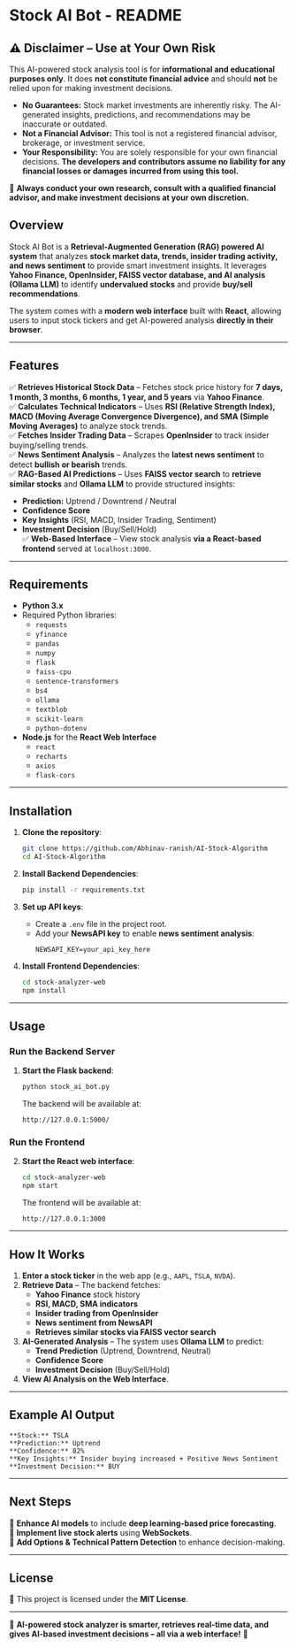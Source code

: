 # **Stock AI Bot - README**

## ⚠️ **Disclaimer – Use at Your Own Risk**  
This AI-powered stock analysis tool is for **informational and educational purposes only**. It does **not constitute financial advice** and should **not** be relied upon for making investment decisions.  

- **No Guarantees:** Stock market investments are inherently risky. The AI-generated insights, predictions, and recommendations may be inaccurate or outdated.  
- **Not a Financial Advisor:** This tool is not a registered financial advisor, brokerage, or investment service.  
- **Your Responsibility:** You are solely responsible for your own financial decisions. **The developers and contributors assume no liability for any financial losses or damages incurred from using this tool.**  

🚨 **Always conduct your own research, consult with a qualified financial advisor, and make investment decisions at your own discretion.**  

## **Overview**
Stock AI Bot is a **Retrieval-Augmented Generation (RAG) powered AI system** that analyzes **stock market data, trends, insider trading activity, and news sentiment** to provide smart investment insights. It leverages **Yahoo Finance, OpenInsider, FAISS vector database, and AI analysis (Ollama LLM)** to identify **undervalued stocks** and provide **buy/sell recommendations**.

The system comes with a **modern web interface** built with **React**, allowing users to input stock tickers and get AI-powered analysis **directly in their browser**.

---

## **Features**
✅ **Retrieves Historical Stock Data** – Fetches stock price history for **7 days, 1 month, 3 months, 6 months, 1 year, and 5 years** via **Yahoo Finance**.  
✅ **Calculates Technical Indicators** – Uses **RSI (Relative Strength Index), MACD (Moving Average Convergence Divergence), and SMA (Simple Moving Averages)** to analyze stock trends.  
✅ **Fetches Insider Trading Data** – Scrapes **OpenInsider** to track insider buying/selling trends.  
✅ **News Sentiment Analysis** – Analyzes the **latest news sentiment** to detect **bullish or bearish** trends.  
✅ **RAG-Based AI Predictions** – Uses **FAISS vector search** to **retrieve similar stocks** and **Ollama LLM** to provide structured insights:  
   - **Prediction:** Uptrend / Downtrend / Neutral  
   - **Confidence Score**  
   - **Key Insights** (RSI, MACD, Insider Trading, Sentiment)  
   - **Investment Decision** (Buy/Sell/Hold)  
✅ **Web-Based Interface** – View stock analysis **via a React-based frontend** served at `localhost:3000`.  

---

## **Requirements**
- **Python 3.x**
- Required Python libraries:
  - `requests`
  - `yfinance`
  - `pandas`
  - `numpy`
  - `flask`
  - `faiss-cpu`
  - `sentence-transformers`
  - `bs4`
  - `ollama`
  - `textblob`
  - `scikit-learn`
  - `python-dotenv`
- **Node.js** for the **React Web Interface**
  - `react`
  - `recharts`
  - `axios`
  - `flask-cors`

---

## **Installation**
1. **Clone the repository**:
   ```sh
   git clone https://github.com/Abhinav-ranish/AI-Stock-Algorithm
   cd AI-Stock-Algorithm
   ```

2. **Install Backend Dependencies**:
   ```sh
   pip install -r requirements.txt
   ```

3. **Set up API keys**:
   - Create a `.env` file in the project root.
   - Add your **NewsAPI key** to enable **news sentiment analysis**:
     ```
     NEWSAPI_KEY=your_api_key_here
     ```

4. **Install Frontend Dependencies**:
   ```sh
   cd stock-analyzer-web
   npm install
   ```

---

## **Usage**
### **Run the Backend Server**
1. **Start the Flask backend**:
   ```sh
   python stock_ai_bot.py
   ```
   The backend will be available at:
   ```
   http://127.0.0.1:5000/
   ```

### **Run the Frontend**
2. **Start the React web interface**:
   ```sh
   cd stock-analyzer-web
   npm start
   ```
   The frontend will be available at:
   ```
   http://127.0.0.1:3000
   ```

---

## **How It Works**
1. **Enter a stock ticker** in the web app (e.g., `AAPL`, `TSLA`, `NVDA`).
2. **Retrieve Data** – The backend fetches:
   - **Yahoo Finance** stock history
   - **RSI, MACD, SMA indicators**
   - **Insider trading from OpenInsider**
   - **News sentiment from NewsAPI**
   - **Retrieves similar stocks via FAISS vector search**
3. **AI-Generated Analysis** – The system uses **Ollama LLM** to predict:
   - **Trend Prediction** (Uptrend, Downtrend, Neutral)
   - **Confidence Score**
   - **Investment Decision** (Buy/Sell/Hold)
4. **View AI Analysis on the Web Interface**.

---

## **Example AI Output**
```
**Stock:** TSLA
**Prediction:** Uptrend  
**Confidence:** 82%  
**Key Insights:** Insider buying increased + Positive News Sentiment  
**Investment Decision:** BUY  
```

---

## **Next Steps**
🔹 **Enhance AI models** to include **deep learning-based price forecasting**.  
🔹 **Implement live stock alerts** using **WebSockets**.  
🔹 **Add Options & Technical Pattern Detection** to enhance decision-making.  

---

## **License**
📜 This project is licensed under the **MIT License**.  

---

🚀 **AI-powered stock analyzer is smarter, retrieves real-time data, and gives AI-based investment decisions – all via a web interface!** 🚀